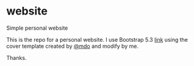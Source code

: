 # website

Simple personal website 

This is the repo for a personal website.
I use Bootstrap 5.3 [link](https://getbootstrap.com/)
using the cover template created by [@mdo](https://twitter.com/mdo)
and modify by me.

Thanks.
